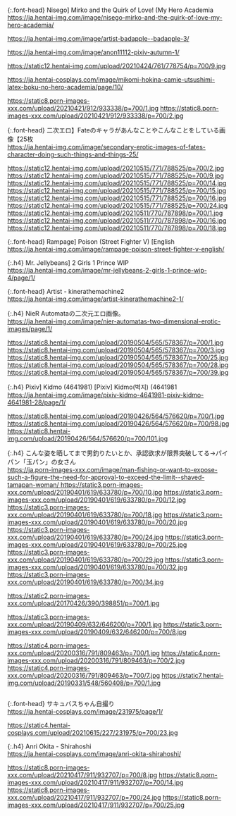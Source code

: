 ```note
```

{:.font-head}
Nisego] Mirko and the Quirk of Love! (My Hero Academia
<br>[
https://ja.hentai-img.com/image/nisego-mirko-and-the-quirk-of-love-my-hero-academia/
](
https://ja.hentai-img.com/image/nisego-mirko-and-the-quirk-of-love-my-hero-academia/
)

https://ja.hentai-img.com/image/artist-badapple--badapple-3/

https://ja.hentai-img.com/image/anon11112-pixiv-autumn-1/

https://static12.hentai-img.com/upload/20210424/761/778754/p=700/9.jpg

https://ja.hentai-cosplays.com/image/mikomi-hokina-camie-utsushimi-latex-boku-no-hero-academia/page/10/

https://static8.porn-images-xxx.com/upload/20210421/912/933338/p=700/1.jpg
https://static8.porn-images-xxx.com/upload/20210421/912/933338/p=700/2.jpg

{:.font-head}
二次エロ】Fateのキャラがあんなことやこんなことをしている画像【25枚
<br>[
https://ja.hentai-img.com/image/secondary-erotic-images-of-fates-character-doing-such-things-and-things-25/
](
https://ja.hentai-img.com/image/secondary-erotic-images-of-fates-character-doing-such-things-and-things-25/
)

https://static12.hentai-img.com/upload/20210515/771/788525/p=700/2.jpg
https://static12.hentai-img.com/upload/20210515/771/788525/p=700/9.jpg
https://static12.hentai-img.com/upload/20210515/771/788525/p=700/14.jpg
https://static12.hentai-img.com/upload/20210515/771/788525/p=700/15.jpg
https://static12.hentai-img.com/upload/20210515/771/788525/p=700/16.jpg
https://static12.hentai-img.com/upload/20210515/771/788525/p=700/24.jpg
https://static12.hentai-img.com/upload/20210511/770/787898/p=700/1.jpg
https://static12.hentai-img.com/upload/20210511/770/787898/p=700/16.jpg
https://static12.hentai-img.com/upload/20210511/770/787898/p=700/18.jpg

{:.font-head}
Rampage] Poison (Street Fighter V) [English
<br>[
https://ja.hentai-img.com/image/rampage-poison-street-fighter-v-english/
](
https://ja.hentai-img.com/image/rampage-poison-street-fighter-v-english/
)

{:.h4}
Mr. Jellybeans] 2 Girls 1 Prince WIP
<br>[
https://ja.hentai-img.com/image/mr-jellybeans-2-girls-1-prince-wip-4/page/1/
](
https://ja.hentai-img.com/image/mr-jellybeans-2-girls-1-prince-wip-4/page/1/
)

{:.font-head}
Artist - kinerathemachine2
<br>[
https://ja.hentai-img.com/image/artist-kinerathemachine2-1/
](
https://ja.hentai-img.com/image/artist-kinerathemachine2-1/
)

{:.h4}
NieR Automataの二次元エロ画像。
<br>[
https://ja.hentai-img.com/image/nier-automatas-two-dimensional-erotic-images/page/1/
](
https://ja.hentai-img.com/image/nier-automatas-two-dimensional-erotic-images/page/1/
)

https://static8.hentai-img.com/upload/20190504/565/578367/p=700/1.jpg
https://static8.hentai-img.com/upload/20190504/565/578367/p=700/3.jpg
https://static8.hentai-img.com/upload/20190504/565/578367/p=700/25.jpg
https://static8.hentai-img.com/upload/20190504/565/578367/p=700/28.jpg
https://static8.hentai-img.com/upload/20190504/565/578367/p=700/39.jpg

{:.h4}
Pixiv] Kidmo (4641981) [Pixiv] Kidmo(벅지) (4641981
<br>[
https://ja.hentai-img.com/image/pixiv-kidmo-4641981-pixiv-kidmo-4641981-28/page/1/
](
https://ja.hentai-img.com/image/pixiv-kidmo-4641981-pixiv-kidmo-4641981-28/page/1/
)

https://static8.hentai-img.com/upload/20190426/564/576620/p=700/1.jpg
https://static8.hentai-img.com/upload/20190426/564/576620/p=700/98.jpg
https://static8.hentai-img.com/upload/20190426/564/576620/p=700/101.jpg

{:.h4}
こんな姿を晒してまで男釣りたいとか、承認欲求が限界突破してる→パイパン「玉パン」の女さん
<br>[
https://ja.porn-images-xxx.com/image/man-fishing-or-want-to-expose-such-a-figure-the-need-for-approval-to-exceed-the-limit--shaved-tamapan-woman/
](
https://ja.porn-images-xxx.com/image/man-fishing-or-want-to-expose-such-a-figure-the-need-for-approval-to-exceed-the-limit--shaved-tamapan-woman/
)
https://static3.porn-images-xxx.com/upload/20190401/619/633780/p=700/10.jpg
https://static3.porn-images-xxx.com/upload/20190401/619/633780/p=700/12.jpg
https://static3.porn-images-xxx.com/upload/20190401/619/633780/p=700/18.jpg
https://static3.porn-images-xxx.com/upload/20190401/619/633780/p=700/20.jpg
https://static3.porn-images-xxx.com/upload/20190401/619/633780/p=700/24.jpg
https://static3.porn-images-xxx.com/upload/20190401/619/633780/p=700/25.jpg
https://static3.porn-images-xxx.com/upload/20190401/619/633780/p=700/29.jpg
https://static3.porn-images-xxx.com/upload/20190401/619/633780/p=700/32.jpg
https://static3.porn-images-xxx.com/upload/20190401/619/633780/p=700/34.jpg

https://static2.porn-images-xxx.com/upload/20170426/390/398851/p=700/1.jpg

https://static3.porn-images-xxx.com/upload/20190409/632/646200/p=700/1.jpg
https://static3.porn-images-xxx.com/upload/20190409/632/646200/p=700/8.jpg

https://static4.porn-images-xxx.com/upload/20200316/791/809463/p=700/1.jpg
https://static4.porn-images-xxx.com/upload/20200316/791/809463/p=700/2.jpg
https://static4.porn-images-xxx.com/upload/20200316/791/809463/p=700/7.jpg
https://static7.hentai-img.com/upload/20190331/548/560408/p=700/1.jpg

```tip
```

{:.font-head}
サキュバスちゃん自撮り
<br>[
https://ja.hentai-cosplays.com/image/231975/page/1/
](
https://ja.hentai-cosplays.com/image/231975/page/1/
)

https://static4.hentai-cosplays.com/upload/20210615/227/231975/p=700/23.jpg

{:.h4}
Anri Okita - Shirahoshi
<br>[
https://ja.hentai-cosplays.com/image/anri-okita-shirahoshi/
](
https://ja.hentai-cosplays.com/image/anri-okita-shirahoshi/
)

https://static8.porn-images-xxx.com/upload/20210417/911/932707/p=700/8.jpg
https://static8.porn-images-xxx.com/upload/20210417/911/932707/p=700/14.jpg
https://static8.porn-images-xxx.com/upload/20210417/911/932707/p=700/24.jpg
https://static8.porn-images-xxx.com/upload/20210417/911/932707/p=700/25.jpg
